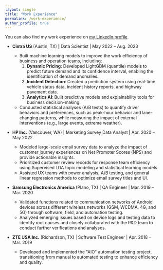 ```yaml
---
layout: single
title: "Work Experience"
permalink: /work-experience/
author_profile: true
---
```


You can also find my work experience on [my LinkedIn profile](https://www.linkedin.com/in/hongpeng-jin/).

* **Cintra US** (Austin, TX) \| Data Scientist \| May 2022 – Aug. 2023 
  * Built machine learning models to improve the work efficiency of business and operation teams, including:  
    1. **Dynamic Pricing**: Developed LightGBM (quantile) models to predict future demand and its confidence interval, enabling the identification of demand anomalies.  
    2. **Incident Detection**: Created a prediction system using real-time vehicle status data, incident history reports, and highway pavement data.  
    3. **Analytics AI**: Built predictive models and explainability tools for business decision-making.  
  * Conducted statistical analyses (A/B tests) to quantify driver behaviors and preferences, such as peak-hour behavior and lane-changing patterns, while measuring the impact of external interventions (e.g., large events, extreme weather).

* **HP Inc.** (Vancouver, WA) \| Marketing Survey Data Analyst \| Apr. 2020 – May 2022 
  * Modeled large-scale email survey data to analyze the impact of customer journey experiences on Net Promoter Scores (NPS) and provide actionable insights.  
  * Prioritized customer review records for response team efficiency using Supervised LDA topic modeling and statistical learning models.  
  * Assisted UX teams with power analysis, A/B testing, and general linear regression methods to optimize email survey titles and UI.

* **Samsung Electronics America** (Plano, TX) \| QA Engineer \| Mar. 2019 – Mar. 2020
  * Validated functions related to communication networks of Android devices across different wireless networks (GSM, WCDMA, 4G, and 5G) through software, field, and automation testing.
  * Analyzed emerging issues based on device logs and testing data to identify root causes and closely collaborated with the R&D team to conduct further verifications and analyses.

* **ZTE USA Inc.** (Richardson, TX) \| Software Test Engineer \| Apr. 2018 – Mar. 2019 
  * Developed and implemented the "AIO" automation testing project, transitioning from manual to automated testing to enhance efficiency and quality.